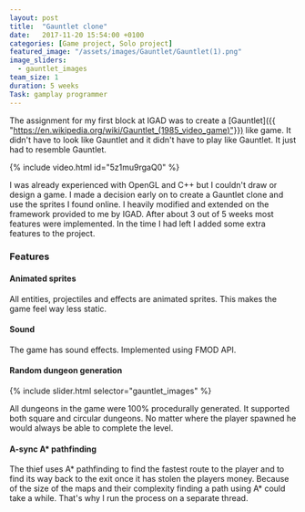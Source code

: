 ```yaml
---
layout: post
title:  "Gauntlet clone"
date:   2017-11-20 15:54:00 +0100
categories: [Game project, Solo project]
featured_image: "/assets/images/Gauntlet/Gauntlet(1).png"
image_sliders:
  - gauntlet_images
team_size: 1
duration: 5 weeks
Task: gamplay programmer
---
```

The assignment for my first block at IGAD was to create a [Gauntlet]({{ "https://en.wikipedia.org/wiki/Gauntlet_(1985_video_game)"}}) like game. It didn't have to look like Gauntlet and it didn't have to play like Gauntlet. It just had to resemble Gauntlet.

<!--more-->

{% include video.html id="5z1mu9rgaQ0" %}

I was already experienced with OpenGL and C++ but I couldn't draw or design a game. I made a decision early on to create a Gauntlet clone and use the sprites I found online. I heavily modified and extended on the framework provided to me by IGAD. After about 3 out of 5 weeks most features were implemented. In the time I had left I added some extra features to the project.
<h3>Features</h3>
<h4>Animated sprites</h4>
All entities, projectiles and effects are animated sprites. This makes the game feel way less static.

<h4>Sound</h4>
The game has sound effects. Implemented using FMOD API.
<h4>Random dungeon generation</h4>

{% include slider.html selector="gauntlet_images" %}

All dungeons in the game were 100% procedurally generated. It supported both square and circular dungeons. No matter where the player spawned he would always be able to complete the level.
<h4>A-sync A* pathfinding</h4>
The thief uses A* pathfinding to find the fastest route to the player and to find its way back to the exit once it has stolen the players money. Because of the size of the maps and their complexity finding a path using A* could take a while. That's why I run the process on a separate thread.
